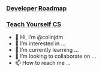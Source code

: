 ### [Developer Roadmap](roadmap.sh)
### [Teach Yourself CS](https://teachyourselfcs.com/)

- 👋 Hi, I’m @colinjdm
- 👀 I’m interested in ...
- 🌱 I’m currently learning ...
- 💞️ I’m looking to collaborate on ...
- 📫 How to reach me ...

<!---
colinjdm/colinjdm is a ✨ special ✨ repository because its `README.md` (this file) appears on your GitHub profile.
You can click the Preview link to take a look at your changes.
--->
